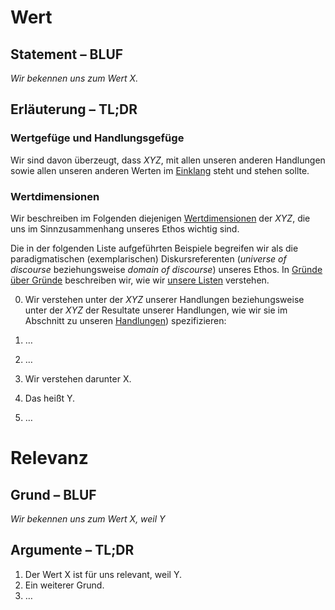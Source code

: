 # Wert
## Statement – BLUF
*Wir bekennen uns zum Wert X.*

## Erläuterung – TL;DR
### Wertgefüge und Handlungsgefüge
Wir sind davon überzeugt, dass *XYZ*, mit allen unseren anderen Handlungen sowie allen unseren anderen Werten im [Einklang](../synopsis/reasons.md) steht und stehen sollte.

### Wertdimensionen
Wir beschreiben im Folgenden diejenigen [Wertdimensionen](../synopsis/reasons.md) der *XYZ*, die uns im Sinnzusammenhang unseres Ethos wichtig sind.

Die in der folgenden Liste aufgeführten Beispiele begreifen wir als die paradigmatischen (exemplarischen) Diskursreferenten (*universe of discourse* beziehungsweise *domain of discourse*) unseres Ethos.
In [Gründe über Gründe](../synopsis/reasons.md) beschreiben wir, wie wir [unsere Listen](../synopsis/reasons.md) verstehen.

0. Wir verstehen unter der *XYZ* unserer Handlungen beziehungsweise unter der *XYZ* der Resultate unserer Handlungen, wie wir sie im Abschnitt zu unseren [Handlungen](../actions/ai_action.md)) spezifizieren:

  1. …

  2. …

1. Wir verstehen darunter X.

2. Das heißt Y.

3. …

# Relevanz
## Grund – BLUF
*Wir bekennen uns zum Wert X, weil Y*

## Argumente – TL;DR
1. Der Wert X ist für uns relevant, weil Y.
2. Ein weiterer Grund.
3. …
